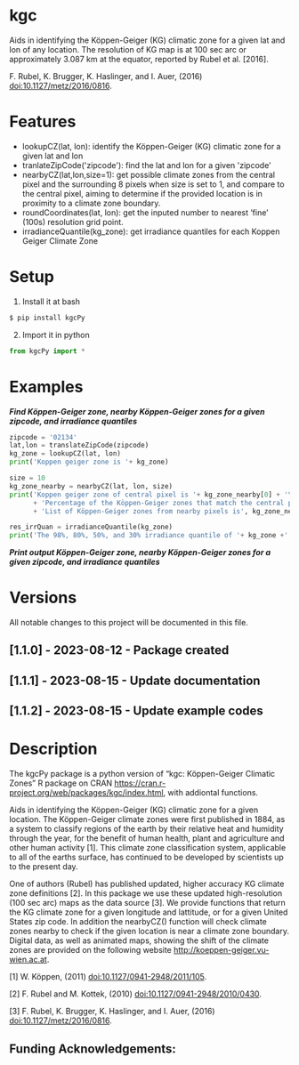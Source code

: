 # kgc
Aids in identifying the Köppen-Geiger (KG) climatic zone for
a given lat and lon of any location. The resolution of KG map is at 100 sec arc or approximately 3.087 km at the equator, reported by Rubel et al. [2016]. 

F. Rubel, K. Brugger, K. Haslinger, and I. Auer, (2016) <doi:10.1127/metz/2016/0816>.

# Features
 - lookupCZ(lat, lon): identify the Köppen-Geiger (KG) climatic zone for a given lat and lon
 - tranlateZipCode('zipcode'): find the lat and lon for a given 'zipcode'
 - nearbyCZ(lat,lon,size=1): get possible climate zones from the central pixel and the surrounding 8 pixels when size is set to 1, and compare to the central pixel, aiming to determine if the provided location is in proximity to a climate zone boundary.
 - roundCoordinates(lat, lon): get the inputed number to nearest ’fine’ (100s) resolution grid point.
 - irradianceQuantile(kg_zone): get irradiance quantiles for each Koppen Geiger Climate Zone
 
#  Setup
1. Install it at bash
```bash
$ pip install kgcPy
```
2.	Import it in python
```python
from kgcPy import *
``` 
#  Examples
***Find Köppen-Geiger zone, nearby Köppen-Geiger zones for a given zipcode, and irradiance quantiles***
```python
zipcode = '02134'
lat,lon = translateZipCode(zipcode)
kg_zone = lookupCZ(lat, lon)
print('Koppen geiger zone is '+ kg_zone)

size = 10
kg_zone_nearby = nearbyCZ(lat, lon, size)
print('Koppen geiger zone of central pixel is '+ kg_zone_nearby[0] + '\n' 
      + 'Percentage of the Köppen-Geiger zones that match the central pixel, taking into account the neighboring pixels '+ "{:.1%}".format(kg_zone_nearby[1]) + '\n' 
      + 'List of Köppen-Geiger zones from nearby pixels is', kg_zone_nearby[2][:])

res_irrQuan = irradianceQuantile(kg_zone)
print('The 98%, 80%, 50%, and 30% irradiance quantile of '+ kg_zone +' respectively is' , res_irrQuan[0] , res_irrQuan[1] , res_irrQuan[2], 'kWh/m2')
``` 
***Print output Köppen-Geiger zone, nearby Köppen-Geiger zones for a given zipcode, and irradiance quantiles***

#  Versions
All notable changes to this project will be documented in this file.
## [1.1.0] - 2023-08-12 - Package created
## [1.1.1] - 2023-08-15 - Update documentation
## [1.1.2] - 2023-08-15 - Update example codes

#  Description
The kgcPy package is a python version of “kgc: Köppen-Geiger Climatic Zones” R package on CRAN https://cran.r-project.org/web/packages/kgc/index.html, with addiontal functions.

Aids in identifying the Köppen-Geiger (KG) climatic zone for a given location. The Köppen-Geiger climate zones were first published in 1884, as a system to classify regions of the earth by their relative heat and humidity through the year, for the benefit of human health, plant and agriculture and other human activity [1]. This climate zone classification system, applicable to all of the earths surface, has continued to be developed by scientists up to the present day.

One of authors (Rubel) has published updated, higher accuracy KG climate zone definitions [2]. In this package we use these updated high-resolution (100 sec arc) maps as the data source [3]. We provide functions that return the KG climate zone for a given longitude and lattitude, or for a given United States zip code. In addition the nearbyCZ() function will check climate zones nearby to check if the given location is near a climate zone boundary. Digital data, as well as animated maps, showing the shift of the climate zones are provided on the following website <http://koeppen-geiger.vu-wien.ac.at>.

[1] W. Köppen, (2011) <doi:10.1127/0941-2948/2011/105>.

[2] F. Rubel and M. Kottek, (2010) <doi:10.1127/0941-2948/2010/0430>.

[3] F. Rubel, K. Brugger, K. Haslinger, and I. Auer, (2016) <doi:10.1127/metz/2016/0816>.

## Funding Acknowledgements:
